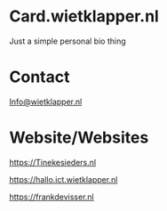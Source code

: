 # Card.wietklapper.nl

Just a simple personal bio thing 

# Contact
Info@wietklapper.nl

# Website/Websites
https://Tinekesieders.nl

https://hallo.ict.wietklapper.nl

https://frankdevisser.nl
